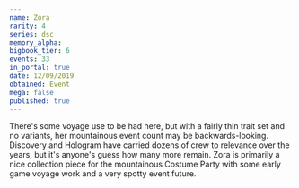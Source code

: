 ```yaml
---
name: Zora
rarity: 4
series: dsc
memory_alpha:
bigbook_tier: 6
events: 33
in_portal: true
date: 12/09/2019
obtained: Event
mega: false
published: true
---
```


There's some voyage use to be had here, but with a fairly thin trait set and no variants, her mountainous event count may be backwards-looking. Discovery and Hologram have carried dozens of crew to relevance over the years, but it's anyone's guess how many more remain. Zora is primarily a nice collection piece for the mountainous Costume Party with some early game voyage work and a very spotty event future.

